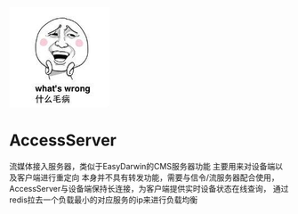 ![image](https://github.com/AngelSXD/sxd_first_repository/blob/master/images/20160615165142.png)
# AccessServer
  流媒体接入服务器，类似于EasyDarwin的CMS服务器功能
  主要用来对设备端以及客户端进行重定向
  本身并不具有转发功能，需要与信令/流服务器配合使用，
  AccessServer与设备端保持长连接，为客户端提供实时设备状态在线查询，
  通过redis拉去一个负载最小的对应服务的ip来进行负载均衡
